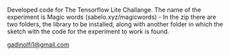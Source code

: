 Developed code for The Tensorflow Lite Challange. The name of the experiment is Magic words (sabelo.xyz/magicwords) - In the zip there are two folders, the library to be installed, along with another folder in which the sketch with the code for the experiment to work is found.

gadinolfi1@gmail.com
